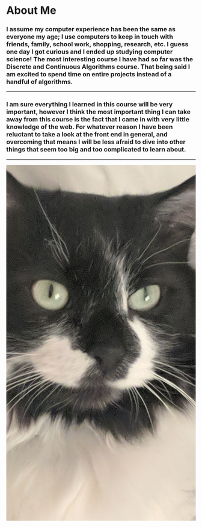 # About Me
### I assume my computer experience has been the same as everyone my age; I use computers to keep in touch with friends, family, school work, shopping, research, etc.  I guess one day I got curious and I ended up studying computer science!  The most interesting course I have had so far was the Discrete and Continuous Algorithms course.  That being said I am excited to spend time on entire projects instead of a handful of algorithms.
---
### I am sure everything I learned in this course will be very important, however I think the most important thing I can take away from this course is the fact that I came in with very little knowledge of the web.  For whatever reason I have been reluctant to take a look at the front end in general, and overcoming that means I will be less afraid to dive into other things that seem too big and too complicated to learn about.
---
![my cat](mycat.jpeg)